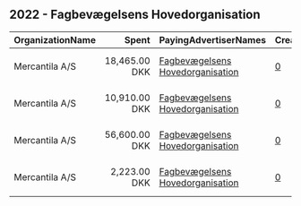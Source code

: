 ## 2022 - Fagbevægelsens Hovedorganisation 
|OrganizationName|Spent|PayingAdvertiserNames|CreativeUrls|Impressions|Genders|AgeBrackets|CountryCodes|BillingAddresses|CandidateBallotInformation|
|:---|---:|:---|:---|---:|:---|:---|:---|:---|:---|
|Mercantila A/S|18,465.00 DKK|[Fagbevægelsens Hovedorganisation](2022/Fagbevægelsens_Hovedorganisation.md)|[0](https://www.snap.com/political-ads/asset/0a71a6648f97e3377f0f4e672ba845e4492b88a3b345848245f88dca25457b1d?mediaType=mp4)|962,930|||denmark|"Borgergade 6, 5. sal,København S,1300,DK"||
|Mercantila A/S|10,910.00 DKK|[Fagbevægelsens Hovedorganisation](2022/Fagbevægelsens_Hovedorganisation.md)|[0](https://www.snap.com/political-ads/asset/8e4fa41602cd3192c93585ac6c3406571c163d2644e59f70db8669ffce8c3572?mediaType=mp4)|513,749|||denmark|"Borgergade 6, 5. sal,København S,1300,DK"||
|Mercantila A/S|56,600.00 DKK|[Fagbevægelsens Hovedorganisation](2022/Fagbevægelsens_Hovedorganisation.md)|[0](https://www.snap.com/political-ads/asset/7215d95073d8b11946a3f410f54e8ec07bd2c73c5927fca554cb084c715f3c34?mediaType=mp4)|1,690,486|||denmark|"Borgergade 6, 5. sal,København S,1300,DK"||
|Mercantila A/S|2,223.00 DKK|[Fagbevægelsens Hovedorganisation](2022/Fagbevægelsens_Hovedorganisation.md)|[0](https://www.snap.com/political-ads/asset/edf336629611f3618f893e927bb4a1fb0898dfa17d605306f4d275a54e5f2641?mediaType=mp4)|74,701|||denmark|"Borgergade 6, 5. sal,København S,1300,DK"||

